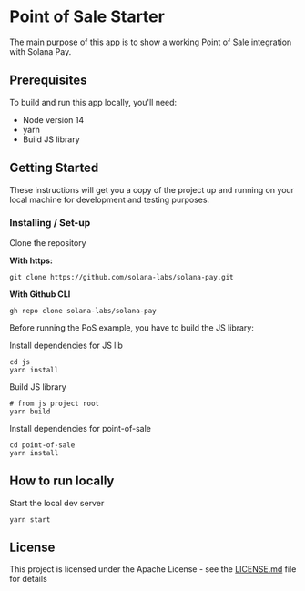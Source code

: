# Point of Sale Starter

The main purpose of this app is to show a working Point of Sale integration with Solana Pay.

## Prerequisites

To build and run this app locally, you'll need:

-   Node version 14
-   yarn
-   Build JS library

## Getting Started

These instructions will get you a copy of the project up and running on your local machine for development and testing purposes.

### Installing / Set-up

Clone the repository

**With https:**

```shell
git clone https://github.com/solana-labs/solana-pay.git
```

**With Github CLI**

```shell
gh repo clone solana-labs/solana-pay
```

Before running the PoS example, you have to build the JS library:

Install dependencies for JS lib

```shell
cd js
yarn install
```

Build JS library

```shell
# from js project root
yarn build
```

Install dependencies for point-of-sale

```shell
cd point-of-sale
yarn install
```

## How to run locally

Start the local dev server

```shell
yarn start
```

## License

This project is licensed under the Apache License - see the [LICENSE.md](LICENSE.md) file for details
